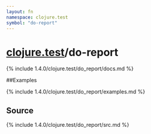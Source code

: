 ```yaml
---
layout: fn
namespace: clojure.test
symbol: "do-report"
---
```


# [clojure.test](../)/do-report

{% include 1.4.0/clojure.test/do_report/docs.md %}

##Examples

{% include 1.4.0/clojure.test/do_report/examples.md %}
## Source
{% include 1.4.0/clojure.test/do_report/src.md %}

